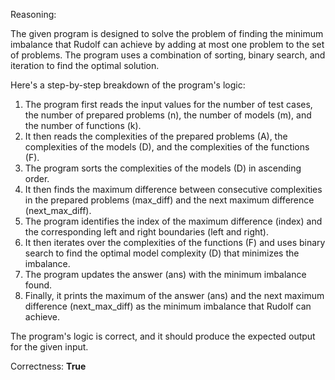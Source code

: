 Reasoning: 

The given program is designed to solve the problem of finding the minimum imbalance that Rudolf can achieve by adding at most one problem to the set of problems. The program uses a combination of sorting, binary search, and iteration to find the optimal solution.

Here's a step-by-step breakdown of the program's logic:

1. The program first reads the input values for the number of test cases, the number of prepared problems (n), the number of models (m), and the number of functions (k).
2. It then reads the complexities of the prepared problems (A), the complexities of the models (D), and the complexities of the functions (F).
3. The program sorts the complexities of the models (D) in ascending order.
4. It then finds the maximum difference between consecutive complexities in the prepared problems (max_diff) and the next maximum difference (next_max_diff).
5. The program identifies the index of the maximum difference (index) and the corresponding left and right boundaries (left and right).
6. It then iterates over the complexities of the functions (F) and uses binary search to find the optimal model complexity (D) that minimizes the imbalance.
7. The program updates the answer (ans) with the minimum imbalance found.
8. Finally, it prints the maximum of the answer (ans) and the next maximum difference (next_max_diff) as the minimum imbalance that Rudolf can achieve.

The program's logic is correct, and it should produce the expected output for the given input.

Correctness: **True**